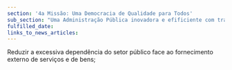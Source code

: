 ```yaml
---
section: '4a Missão: Uma Democracia de Qualidade para Todos'
sub_section: "Uma Administração Pública inovadora e efificiente com trabalhadores motivados"
fulfilled_date:
links_to_news_articles:
---
```


Reduzir a excessiva dependência do setor público face ao fornecimento externo de serviços e de bens;